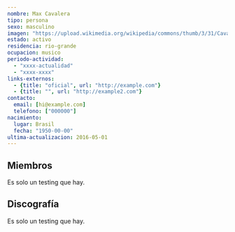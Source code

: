 ```yaml
---
nombre: Max Cavalera
tipo: persona
sexo: masculino
imagen: "https://upload.wikimedia.org/wikipedia/commons/thumb/3/31/Cavalera_Conspiracy_003.jpg/401px-Cavalera_Conspiracy_003.jpg"
estado: activo
residencia: rio-grande
ocupacion: musico
periodo-actividad: 
  - "xxxx-actualidad"
  - "xxxx-xxxx"
links-externos:
  - {title: "oficial", url: "http://example.com"}
  - {title: "", url: "http://example2.com"}
contacto:
  email: [hi@example.com]
  telefono: ["000000"]
nacimiento:
  lugar: Brasil
  fecha: "1950-00-00"
ultima-actualizacion: 2016-05-01
---
```


## Miembros

Es solo un testing que hay.

## Discografía

Es solo un testing que hay.